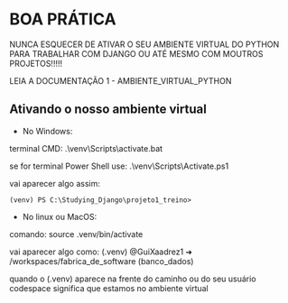 # BOA PRÁTICA

NUNCA ESQUECER DE ATIVAR O SEU AMBIENTE VIRTUAL DO PYTHON PARA TRABALHAR COM DJANGO OU ATÉ MESMO COM MOUTROS PROJETOS!!!!!

LEIA A DOCUMENTAÇÃO 1 - AMBIENTE_VIRTUAL_PYTHON

## Ativando o nosso ambiente virtual 

- No Windows:

terminal CMD: .\venv\Scripts\activate.bat

se for terminal Power Shell use: .\venv\Scripts\Activate.ps1


vai aparecer algo assim: 

    (venv) PS C:\Studying_Django\projeto1_treino>

- No linux ou MacOS: 

comando: source .venv/bin/activate

vai aparecer algo como: (.venv) @GuiXaadrez1 ➜ /workspaces/fabrica_de_software (banco_dados)

quando o (.venv) aparece na frente do caminho ou do seu usuário codespace significa que estamos no ambiente virtual